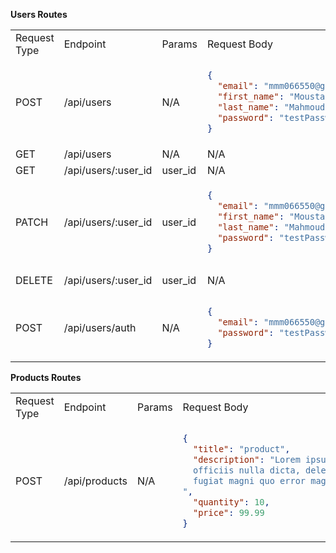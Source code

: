 <!-- ## API endpoints -->

**Users Routes**

   <!-- Table Header -->
   <table>
   <tr> 
   <td>Request Type</td>
   <td>Endpoint</td>
   <td>Params</td>
   <td>Request Body</td>
   <td>Description</td>
   <td>token*</td>
   </tr>

<!-- Create New User Row -->
<tr>
<td>POST</td>
<td>/api/users</td>
<td>N/A</td>
<td>

```json
{
  "email": "mmm066550@gmail.com",
  "first_name": "Moustapha",
  "last_name": "Mahmoud",
  "password": "testPassword123"
}
```

</td>
<td>Create A New User</td>
<td>❌</td>
</tr>

<!-- Get All Users Row -->
<tr>
<td>GET</td>
<td>/api/users</td>
<td>N/A</td>
<td>N/A</td>
<td>Get All Users</td>
<td>✅</td>
</tr>

<!-- Get Specific User By ID Row -->
<tr>
<td>GET</td>
<td>/api/users/:user_id</td>
<td>user_id</td>
<td>N/A</td>
<td>Get User By ID</td>
<td>✅</td>
</tr>

<!-- Update User Row -->
<tr>
<td>PATCH</td>
<td>/api/users/:user_id</td>
<td>user_id</td>
<td>

```json
{
  "email": "mmm066550@gmail.com",
  "first_name": "Moustapha",
  "last_name": "Mahmoud",
  "password": "testPassword123"
}
```

</td>
<td>Update User Information</td>
<td>✅</td>
</tr>

<!-- Delete User Row -->
<tr>
<td>DELETE</td>
<td>/api/users/:user_id</td>
<td>user_id</td>
<td>N/A</td>
<td>Delete User From DB</td>
<td>✅</td>
</tr>

<!-- Auth Row -->
<tr>
<td>POST</td>
<td>/api/users/auth</td>
<td>N/A</td>
<td>

```json
{
  "email": "mmm066550@gmail.com",
  "password": "testPassword123"
}
```

</td>
<td>Login/Authenticate User</td>
<td>❌</td>
</tr>
</table>

**Products Routes**

   <!-- Table Header -->
   <table>
   <tr> 
   <td>Request Type</td>
   <td>Endpoint</td>
   <td>Params</td>
   <td>Request Body</td>
   <td>Description</td>
   <td>token*</td>
   </tr>

<!-- Create New Product Row -->
<tr>
<td>POST</td>
<td>/api/products</td>
<td>N/A</td>
<td>

```json
{
  "title": "product",
  "description": "Lorem ipsum dolor sit amet consectetur adipisicing elit. Praesentium, assumenda error? Illum,
  officiis nulla dicta, delectus non repellendus voluptatibus facere enim a veniam ut perferendis
  fugiat magni quo error magnam?
",
  "quantity": 10,
  "price": 99.99
}
```

</td>
<td>Create A New Product</td>
<td>✅</td>
</tr>

</table>

<!-- ## Data Shapes

1. **Users Table**

```sql
CREATE TABLE IF NOT EXISTS "users"(
    id SERIAL PRIMARY KEY,
    email VARCHAR(128) UNIQUE,
    first_name VARCHAR(128) NOT NULL,
    last_name VARCHAR(128) NOT NULL,
    password TEXT NOT NULL,
    created_at TIMESTAMP WITH TIME ZONE DEFAULT CURRENT_TIMESTAMP
);
```

2. **Products Table**

```sql
CREATE TABLE IF NOT EXISTS "products"(
    id SERIAL PRIMARY KEY,
    title VARCHAR(128) NOT NULL,
    description TEXT,
    quantity INTEGER NOT NULL,
    price NUMERIC(11, 2) NOT NULL,
    added_at TIMESTAMP WITH TIME ZONE DEFAULT CURRENT_TIMESTAMP
);
```

3. **Orders Table**

```sql
CREATE TABLE IF NOT EXISTS "orders"(
    id SERIAL PRIMARY KEY,
    user_id BIGINT REFERENCES users(id) NOT NULL,
    status VARCHAR(128),
    ordered_at TIMESTAMP WITH TIME ZONE DEFAULT CURRENT_TIMESTAMP
);
```

4. **Order_Products Table**

```sql
CREATE TABLE IF NOT EXISTS "order_products"(
    id SERIAL PRIMARY KEY,
    order_id BIGINT REFERENCES orders(id) NOT NULL,
    product_id BIGINT REFERENCES products(id) NOT NULL,
    quantity INTEGER NOT NULL
);
``` -->
